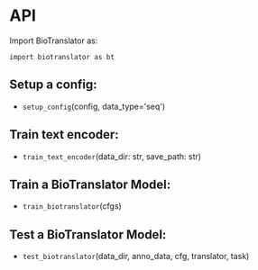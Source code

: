 # API

Import BioTranslator as:

```
import biotranslator as bt
```

## Setup a config:
- `setup_config`(config, data_type='seq')

## Train text encoder:
- `train_text_encoder`(data_dir: str, save_path: str)

## Train a BioTranslator Model:
- `train_biotranslator`(cfgs)

## Test a BioTranslator Model:
- `test_biotranslator`(data_dir, anno_data, cfg, translator, task)



<!-- ## BioTranslator's Encoder: `bt`(cfg: config)

BioTranslator's encoder.

## Configuration: `config`(data_type: str, args: dict)
The `config` is used to load and process our input arguments.

## BioLoader: `loader`(cfg) 
The `loader` loads and stores the data we used in BioTranslator -->
